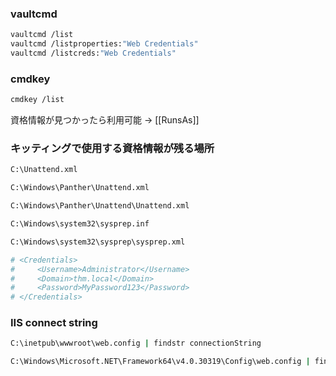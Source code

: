### vaultcmd
```sh
vaultcmd /list
vaultcmd /listproperties:"Web Credentials"
vaultcmd /listcreds:"Web Credentials"
```

### cmdkey
```sh
cmdkey /list
```
資格情報が見つかったら利用可能 -> [[RunsAs]]

### キッティングで使用する資格情報が残る場所
```sh
C:\Unattend.xml

C:\Windows\Panther\Unattend.xml

C:\Windows\Panther\Unattend\Unattend.xml

C:\Windows\system32\sysprep.inf

C:\Windows\system32\sysprep\sysprep.xml

# <Credentials>
#     <Username>Administrator</Username>
#     <Domain>thm.local</Domain>
#     <Password>MyPassword123</Password>
# </Credentials>
```

### IIS connect string
```sh
C:\inetpub\wwwroot\web.config | findstr connectionString

C:\Windows\Microsoft.NET\Framework64\v4.0.30319\Config\web.config | findstr connectionString
```